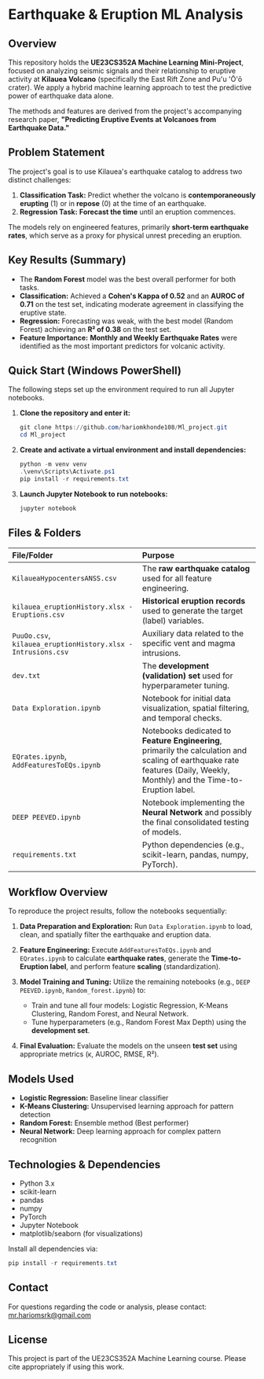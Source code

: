 # Earthquake & Eruption ML Analysis

## Overview

This repository holds the **UE23CS352A Machine Learning Mini-Project**, focused on analyzing seismic signals and their relationship to eruptive activity at **Kilauea Volcano** (specifically the East Rift Zone and Pu'u 'Ō'ō crater). We apply a hybrid machine learning approach to test the predictive power of earthquake data alone.

The methods and features are derived from the project's accompanying research paper, **"Predicting Eruptive Events at Volcanoes from Earthquake Data."**

## Problem Statement

The project's goal is to use Kilauea's earthquake catalog to address two distinct challenges:

1. **Classification Task:** Predict whether the volcano is **contemporaneously erupting** (1) or in **repose** (0) at the time of an earthquake.
2. **Regression Task:** **Forecast the time** until an eruption commences.

The models rely on engineered features, primarily **short-term earthquake rates**, which serve as a proxy for physical unrest preceding an eruption.

## Key Results (Summary)

* The **Random Forest** model was the best overall performer for both tasks.
* **Classification:** Achieved a **Cohen's Kappa of 0.52** and an **AUROC of 0.71** on the test set, indicating moderate agreement in classifying the eruptive state.
* **Regression:** Forecasting was weak, with the best model (Random Forest) achieving an **R² of 0.38** on the test set.
* **Feature Importance:** **Monthly and Weekly Earthquake Rates** were identified as the most important predictors for volcanic activity.

## Quick Start (Windows PowerShell)

The following steps set up the environment required to run all Jupyter notebooks.

1. **Clone the repository and enter it:**

   ```powershell
   git clone https://github.com/hariomkhonde108/Ml_project.git
   cd Ml_project
   ```

2. **Create and activate a virtual environment and install dependencies:**

   ```powershell
   python -m venv venv
   .\venv\Scripts\Activate.ps1
   pip install -r requirements.txt
   ```

3. **Launch Jupyter Notebook to run notebooks:**

   ```powershell
   jupyter notebook
   ```

## Files & Folders

| File/Folder | Purpose |
| :--- | :--- |
| `KilaueaHypocentersANSS.csv` | The **raw earthquake catalog** used for all feature engineering. |
| `kilauea_eruptionHistory.xlsx - Eruptions.csv` | **Historical eruption records** used to generate the target (label) variables. |
| `PuuOo.csv`, `kilauea_eruptionHistory.xlsx - Intrusions.csv` | Auxiliary data related to the specific vent and magma intrusions. |
| `dev.txt` | The **development (validation) set** used for hyperparameter tuning. |
| `Data Exploration.ipynb` | Notebook for initial data visualization, spatial filtering, and temporal checks. |
| `EQrates.ipynb`, `AddFeaturesToEQs.ipynb` | Notebooks dedicated to **Feature Engineering**, primarily the calculation and scaling of earthquake rate features (Daily, Weekly, Monthly) and the Time-to-Eruption label. |
| `DEEP PEEVED.ipynb` | Notebook implementing the **Neural Network** and possibly the final consolidated testing of models. |
| `requirements.txt` | Python dependencies (e.g., scikit-learn, pandas, numpy, PyTorch). |

## Workflow Overview

To reproduce the project results, follow the notebooks sequentially:

1. **Data Preparation and Exploration:** Run `Data Exploration.ipynb` to load, clean, and spatially filter the earthquake and eruption data.

2. **Feature Engineering:** Execute `AddFeaturesToEQs.ipynb` and `EQrates.ipynb` to calculate **earthquake rates**, generate the **Time-to-Eruption label**, and perform feature **scaling** (standardization).

3. **Model Training and Tuning:** Utilize the remaining notebooks (e.g., `DEEP PEEVED.ipynb`, `Random_forest.ipynb`) to:
   * Train and tune all four models: Logistic Regression, K-Means Clustering, Random Forest, and Neural Network.
   * Tune hyperparameters (e.g., Random Forest Max Depth) using the **development set**.

4. **Final Evaluation:** Evaluate the models on the unseen **test set** using appropriate metrics (κ, AUROC, RMSE, R²).

## Models Used

- **Logistic Regression:** Baseline linear classifier
- **K-Means Clustering:** Unsupervised learning approach for pattern detection
- **Random Forest:** Ensemble method (Best performer)
- **Neural Network:** Deep learning approach for complex pattern recognition

## Technologies & Dependencies

- Python 3.x
- scikit-learn
- pandas
- numpy
- PyTorch
- Jupyter Notebook
- matplotlib/seaborn (for visualizations)

Install all dependencies via:
```powershell
pip install -r requirements.txt
```

## Contact

For questions regarding the code or analysis, please contact: mr.hariomsrk@gmail.com

## License

This project is part of the UE23CS352A Machine Learning course. Please cite appropriately if using this work.